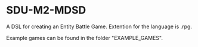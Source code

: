 # SDU-M2-MDSD
A DSL for creating an Entity Battle Game. Extention for the language is .rpg.

Example games can be found in the folder "EXAMPLE_GAMES".
